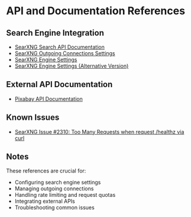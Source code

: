 # API and Documentation References

## Search Engine Integration
- [SearXNG Search API Documentation](https://docs.searxng.org/dev/search_api.html)
- [SearXNG Outgoing Connections Settings](https://docs.searxng.org/admin/settings/settings_outgoing.html)
- [SearXNG Engine Settings](https://gitea.zaclys.com/zaclys/searxng/src/commit/b0b45fd2d03be9969307bf54f9c2a01e685cd8ca/docs/admin/engines/settings.rst)
- [SearXNG Engine Settings (Alternative Version)](https://gitea.zaclys.com/zaclys/searxng/src/commit/2149e88bdd64a66d867ad1f5c46e6aa0977d837a/docs/admin/engines/settings.rst)

## External API Documentation
- [Pixabay API Documentation](https://pixabay.com/api/docs/)

## Known Issues
- [SearXNG Issue #2310: Too Many Requests when request /healthz via curl](https://github.com/searxng/searxng/issues/2310)

## Notes
These references are crucial for:
- Configuring search engine settings
- Managing outgoing connections
- Handling rate limiting and request quotas
- Integrating external APIs
- Troubleshooting common issues
